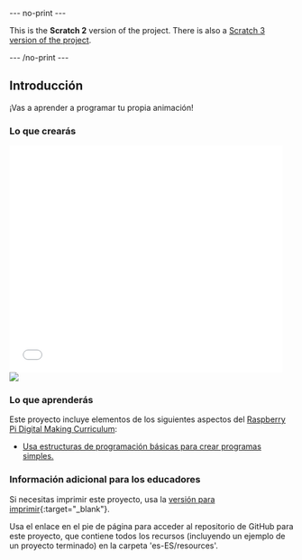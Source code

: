 --- no-print ---

This is the **Scratch 2** version of the project. There is also a [Scratch 3 version of the project](https://projects.raspberrypi.org/es-ES/projects/lost-in-space).

--- /no-print ---

## Introducción

¡Vas a aprender a programar tu propia animación!

### Lo que crearás

<div class="scratch-preview">
  <iframe allowtransparency="true" width="485" height="402" src="//scratch.mit.edu/projects/embed/227525632/?autostart=false" frameborder="0"></iframe>
  <img src="images/space-final.png">
</div>

### Lo que aprenderás

Este proyecto incluye elementos de los siguientes aspectos del [Raspberry Pi Digital Making Curriculum](http://rpf.io/curriculum):

+ [Usa estructuras de programación básicas para crear programas simples.](https://www.raspberrypi.org/curriculum/programming/creator)

### Información adicional para los educadores

Si necesitas imprimir este proyecto, usa la [versión para imprimir](https://projects.raspberrypi.org/es-ES/projects/lost-in-space-scratch2/print){:target="_blank"}.

Usa el enlace en el pie de página para acceder al repositorio de GitHub para este proyecto, que contiene todos los recursos (incluyendo un ejemplo de un proyecto terminado) en la carpeta 'es-ES/resources'.